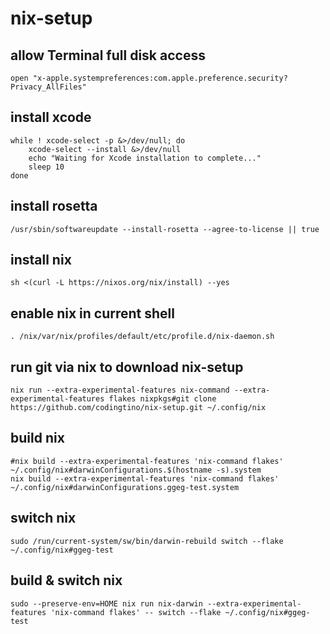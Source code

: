 # nix-setup

## allow Terminal full disk access

```
open "x-apple.systempreferences:com.apple.preference.security?Privacy_AllFiles"
```

## install xcode

```
while ! xcode-select -p &>/dev/null; do
    xcode-select --install &>/dev/null
    echo "Waiting for Xcode installation to complete..."
    sleep 10
done
```

## install rosetta

```
/usr/sbin/softwareupdate --install-rosetta --agree-to-license || true
```

## install nix

```
sh <(curl -L https://nixos.org/nix/install) --yes
```

## enable nix in current shell

```
. /nix/var/nix/profiles/default/etc/profile.d/nix-daemon.sh
```

## run git via nix to download nix-setup

```
nix run --extra-experimental-features nix-command --extra-experimental-features flakes nixpkgs#git clone https://github.com/codingtino/nix-setup.git ~/.config/nix
```

## build nix

```
#nix build --extra-experimental-features 'nix-command flakes' ~/.config/nix#darwinConfigurations.$(hostname -s).system
nix build --extra-experimental-features 'nix-command flakes' ~/.config/nix#darwinConfigurations.ggeg-test.system
```

## switch nix

```
sudo /run/current-system/sw/bin/darwin-rebuild switch --flake ~/.config/nix#ggeg-test
```

## build & switch nix

```
sudo --preserve-env=HOME nix run nix-darwin --extra-experimental-features 'nix-command flakes' -- switch --flake ~/.config/nix#ggeg-test
```
